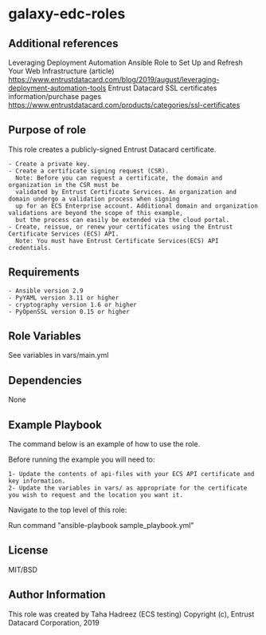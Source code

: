 galaxy-edc-roles
=====================

Additional references
---------------------
Leveraging Deployment Automation Ansible Role to Set Up and Refresh Your Web Infrastructure (article)
https://www.entrustdatacard.com/blog/2019/august/leveraging-deployment-automation-tools 
Entrust Datacard SSL certificates information/purchase pages
https://www.entrustdatacard.com/products/categories/ssl-certificates

Purpose of role
---------------
This role creates a publicly-signed Entrust Datacard certificate.

	- Create a private key.
	- Create a certificate signing request (CSR).
	  Note: Before you can request a certificate, the domain and organization in the CSR must be 
      validated by Entrust Certificate Services. An organization and domain undergo a validation process when signing
      up for an ECS Enterprise account. Additional domain and organization validations are beyond the scope of this example,
	  but the process can easily be extended via the cloud portal.
    - Create, reissue, or renew your certificates using the Entrust Certificate Services (ECS) API.
      Note: You must have Entrust Certificate Services(ECS) API credentials.
      
	  
Requirements
------------
	- Ansible version 2.9
	- PyYAML version 3.11 or higher
	- cryptography version 1.6 or higher
    - PyOpenSSL version 0.15 or higher

Role Variables
--------------

See variables in vars/main.yml


Dependencies
------------

None

Example Playbook
----------------

The command below is an example of how to use the role.

Before running the example you will need to: 

	1- Update the contents of api-files with your ECS API certificate and key information.
	2- Update the variables in vars/ as appropriate for the certificate you wish to request and the location you want it.

Navigate to the top level of this role: 
	   
Run command "ansible-playbook sample_playbook.yml"
		
		
License
-------

MIT/BSD

Author Information
------------------

This role was created by Taha Hadreez (ECS testing)
Copyright (c), Entrust Datacard Corporation, 2019
